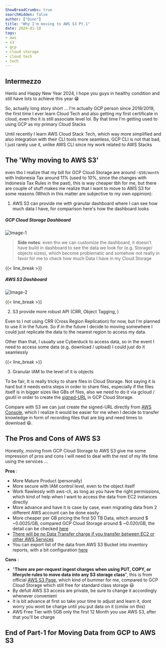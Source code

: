 ```yaml
---
ShowBreadCrumbs: true
searchHidden: false
author: ["Dino"]
title: "Why I'm moving to AWS S3 Pt.1"
date: 2024-01-10
tags: 
- aws
- s3
- gcp
- cloud storage
- cloud tech
- tech
---
```


## Intermezzo

<p style='text-align: justify;'>

Henlo and Happy New Year 2024, I hope you guys in healthy condition and still have lots to achieve this year :grin:

So, actually long story short ...
I'm actually GCP person since 2018/2019, the first time I ever learn Cloud Tech and also getting my first certificate
in cloud, even tho it is still associate level lol. By that time I'm getting used to using GCP as my primary Cloud Stacks

Until recently I learn AWS Cloud Stack Tech, which way more simplified and also integration with their CLI tools more seamless, 
GCP CLI is not that bad, I just rarely use it, unlike AWS CLI since my work related to AWS Stacks

</p>

## The 'Why moving to AWS S3' 

even tho I realize that my bill for GCP Cloud Storage are around `~$50/month` with Indonesia Tax around 11% (used to 10%, 
since the changes with Indonesia Tax Rules in the past), this is way cheaper tbh for me, but there are couple of stuff makes me realize that I want to move to AWS S3 for some reasons (Which in this matter are subjective to my own oppinion):

1. AWS S3 can provide me with granular dashboard where I can see how much data I have, for comparison here's how the dashboard looks

##### GCP Cloud Storage Dashboard
![Image-1](/img/jan-24/moving-data-gcp-to-aws-s3-pt1/image-1.png)

<p style='text-align: justify;'>

> **Side notes**: even tho we can customize the dashboard, it doesn't have build in dashboard to see the data we look for (e.g. Storage/
objects sizes), which become problematic and somehow not really in favor for me to check how much Data I have in my Cloud Storage

</p>
{{< line_break >}}

##### AWS S3 Dashboard
![Image-2](/img/jan-24/moving-data-gcp-to-aws-s3-pt1/image-2.png)

{{< line_break >}}

2. S3 provide more robust API (CRR, Object Tagging, )

<p style='text-align: justify;'>

Even to I not using CRR (Cross Region Replication) for now, but I'm planned to use it in the future.
So if in the future I decide to moving somewhere I could just replicate the data to the nearest region to access my data.

Other than that, I usually use Cyberduck to access data, so in the event I need to access some data (e.g. download / upload) I could 
just do it seamlessly

</p>
{{< line_break >}}

3. Granular IAM to the level of it is objects

<p style='text-align: justify;'>

To be fair, It is really tricky to share files in Cloud Storage. Not saying it is hard but it needs extra steps in order to share files, especially if the files itself is in bigger sizes like GBs of files, also we need to do it via gcloud / gsutil in order to create the [signed-URL](https://cloud.google.com/storage/docs/access-control/signing-urls-with-helpers) in GCP Cloud Storage.

Compare with S3 we can just create the signed-URL directly from [AWS Console](https://docs.aws.amazon.com/AmazonS3/latest/userguide/ShareObjectPreSignedURL.html), which I realize it would be easier for me when I decide to transfer knowledge in form of recording files
that are big and need times to download :laughing:.

</p>

## The Pros and Cons of AWS S3

<p style='text-align: justify;'>

Honestly, moving from GCP Cloud Storage to AWS S3 give me some impression of pros and cons I will need to deal with the rest of my 
life time using the services ...

**Pros** :

- More Mature Product (personally)
- More secure with IAM control level, even to the object itself
- Work flawlessly with aws-cli, as long as you have the right permissions, which kind of help when I want to access the data from EC2 instances directly
- More advance and have it is case by case, even migrating data from 2 different AWS account can be done easily
- More cheaper per GB pricing the first 50 TB Data, which around $ ~0.0025/GB, compared GCP Cloud Storage around $ ~0.020/GB, the detail can be checked [here](https://aws.amazon.com/s3/pricing/)
- [There will be no Data Transfer charge if you transfer between EC2 or other AWS Services](https://arc.net/l/quote/vrotbjcb)
- You can export list of the data from AWS S3 Bucket into inventory reports, with a bit configuration [here](https://docs.aws.amazon.com/AmazonS3/latest/userguide/storage-inventory.html)


**Cons** :

- "**There are per-request ingest charges when using PUT, COPY, or lifecycle rules to move data into any S3 storage class**", this is from official [AWS S3 Page](https://arc.net/l/quote/lipqpept), which kind of bummer for me, compared to GCP Cloud Storage which still free for standard class storage :smiley:
- By defult AWS S3 access are private, be sure to change it accordingly whenever convenient
- It is bit advance at first so take your time to adjust and learn it, dont worry you wont be charge until you put data on it (cmiiw on this)
- AWS Free Tier with 5GB only the first 12 Month you use AWS S3, after that you'll be charge

</p>

## End of Part-1 for Moving Data from GCP to AWS S3